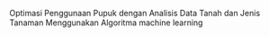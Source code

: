 Optimasi Penggunaan Pupuk dengan Analisis Data Tanah dan Jenis Tanaman Menggunakan Algoritma machine learning
